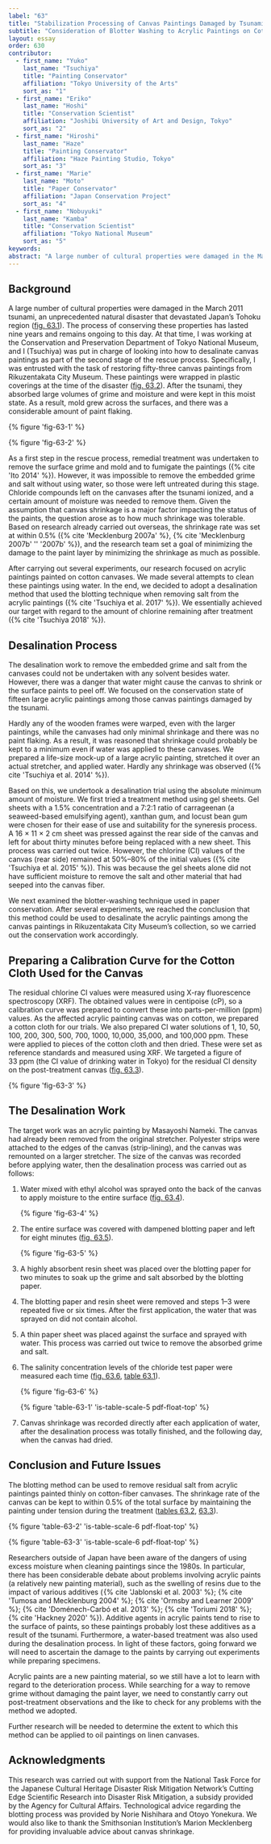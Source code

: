 ```yaml
---
label: "63"
title: "Stabilization Processing of Canvas Paintings Damaged by Tsunami"
subtitle: "Consideration of Blotter Washing to Acrylic Paintings on Cotton Canvas "
layout: essay
order: 630
contributor:
  - first_name: "Yuko"
    last_name: "Tsuchiya"
    title: "Painting Conservator"
    affiliation: "Tokyo University of the Arts"
    sort_as: "1"
  - first_name: "Eriko"
    last_name: "Hoshi"
    title: "Conservation Scientist"
    affiliation: "Joshibi University of Art and Design, Tokyo"
    sort_as: "2"
  - first_name: "Hiroshi"
    last_name: "Haze"
    title: "Painting Conservator"
    affiliation: "Haze Painting Studio, Tokyo"
    sort_as: "3"
  - first_name: "Marie"
    last_name: "Moto"
    title: "Paper Conservator"
    affiliation: "Japan Conservation Project"
    sort_as: "4"
  - first_name: "Nobuyuki"
    last_name: "Kamba"
    title: "Conservation Scientist"
    affiliation: "Tokyo National Museum"
    sort_as: "5"
keywords:
abstract: "A large number of cultural properties were damaged in the March 2011 tsunami that devastated Japan’s Tohoku region. A problem arises when we are faced with removing salt matter from paintings: salts absorb moisture from the atmosphere, and that moisture can promote deformation of the support. The Tokyo National Museum began in 2011 to research methods for removal of salt matter from paintings on canvas. Through a number of experiments, methods of desalination were developed for acrylic paintings on cotton canvas. In one method, the canvas was temporarily removed from its original wooden frame, edge-lined with polyester cloth, and stretched on a temporary frame. Water was sprayed on the reverse and moisture absorbed with blotting paper. Experiments that followed confirmed that the amount of moisture and the period of immersion influenced the removal of remaining salts. Using techniques from paper conservation, moistened blotting paper was used as a compress, and water containing dissolved salts was removed as quickly as possible using polymer sheets. This process was repeated several times for desalination. As a result, it was possible to control the contraction of the canvas to about 0.3%, and the chloride concentration was reduced to about what is contained in tap water in Tokyo."
---
```


## Background

A large number of cultural properties were damaged in the March 2011 tsunami, an unprecedented natural disaster that devastated Japan’s Tohoku region ([fig. 63.1](#fig-63-1)). The process of conserving these properties has lasted nine years and remains ongoing to this day. At that time, I was working at the Conservation and Preservation Department of Tokyo National Museum, and I (Tsuchiya) was put in charge of looking into how to desalinate canvas paintings as part of the second stage of the rescue process. Specifically, I was entrusted with the task of restoring fifty-three canvas paintings from Rikuzentakata City Museum. These paintings were wrapped in plastic coverings at the time of the disaster ([fig. 63.2](#fig-63-2)). After the tsunami, they absorbed large volumes of grime and moisture and were kept in this moist state. As a result, mold grew across the surfaces, and there was a considerable amount of paint flaking.

{% figure 'fig-63-1' %}

{% figure 'fig-63-2' %}

As a first step in the rescue process, remedial treatment was undertaken to remove the surface grime and mold and to fumigate the paintings ({% cite 'Ito 2014' %}). However, it was impossible to remove the embedded grime and salt without using water, so those were left untreated during this stage. Chloride compounds left on the canvases after the tsunami ionized, and a certain amount of moisture was needed to remove them. Given the assumption that canvas shrinkage is a major factor impacting the status of the paints, the question arose as to how much shrinkage was tolerable. Based on research already carried out overseas, the shrinkage rate was set at within 0.5% ({% cite 'Mecklenburg 2007a' %}, {% cite 'Mecklenburg 2007b' '' '2007b' %}), and the research team set a goal of minimizing the damage to the paint layer by minimizing the shrinkage as much as possible.

After carrying out several experiments, our research focused on acrylic paintings painted on cotton canvases. We made several attempts to clean these paintings using water. In the end, we decided to adopt a desalination method that used the blotting technique when removing salt from the acrylic paintings ({% cite 'Tsuchiya et al. 2017' %}). We essentially achieved our target with regard to the amount of chlorine remaining after treatment ({% cite 'Tsuchiya 2018' %}).

## Desalination Process

The desalination work to remove the embedded grime and salt from the canvases could not be undertaken with any solvent besides water. However, there was a danger that water might cause the canvas to shrink or the surface paints to peel off. We focused on the conservation state of fifteen large acrylic paintings among those canvas paintings damaged by the tsunami.

Hardly any of the wooden frames were warped, even with the larger paintings, while the canvases had only minimal shrinkage and there was no paint flaking. As a result, it was reasoned that shrinkage could probably be kept to a minimum even if water was applied to these canvases. We prepared a life-size mock-up of a large acrylic painting, stretched it over an actual stretcher, and applied water. Hardly any shrinkage was observed ({% cite 'Tsuchiya et al. 2014' %}).

Based on this, we undertook a desalination trial using the absolute minimum amount of moisture. We first tried a treatment method using gel sheets. Gel sheets with a 1.5% concentration and a 7:2:1 ratio of carrageenan (a seaweed-based emulsifying agent), xanthan gum, and locust bean gum were chosen for their ease of use and suitability for the syneresis process. A 16 × 11 × 2 cm sheet was pressed against the rear side of the canvas and left for about thirty minutes before being replaced with a new sheet. This process was carried out twice. However, the chlorine (CI) values of the canvas (rear side) remained at 50%–80% of the initial values ({% cite 'Tsuchiya et al. 2015' %}). This was because the gel sheets alone did not have sufficient moisture to remove the salt and other material that had seeped into the canvas fiber.

We next examined the blotter-washing technique used in paper conservation. After several experiments, we reached the conclusion that this method could be used to desalinate the acrylic paintings among the canvas paintings in Rikuzentakata City Museum’s collection, so we carried out the conservation work accordingly.

## Preparing a Calibration Curve for the Cotton Cloth Used for the Canvas

The residual chlorine CI values were measured using X-ray fluorescence spectroscopy (XRF). The obtained values were in centipoise (cP), so a calibration curve was prepared to convert these into parts-per-million (ppm) values. As the affected acrylic painting canvas was on cotton, we prepared a cotton cloth for our trials. We also prepared CI water solutions of 1, 10, 50, 100, 200, 300, 500, 700, 1000, 10,000, 35,000, and 100,000 ppm. These were applied to pieces of the cotton cloth and then dried. These were set as reference standards and measured using XRF. We targeted a figure of 33 ppm (the CI value of drinking water in Tokyo) for the residual CI density on the post-treatment canvas ([fig. 63.3](#fig-63-3)).

{% figure 'fig-63-3' %}

## The Desalination Work

The target work was an acrylic painting by Masayoshi Nameki. The canvas had already been removed from the original stretcher. Polyester strips were attached to the edges of the canvas (strip-lining), and the canvas was remounted on a larger stretcher. The size of the canvas was recorded before applying water, then the desalination process was carried out as follows:

<div class="illustrated-list">

1.  Water mixed with ethyl alcohol was sprayed onto the back of the canvas to apply moisture to the entire surface ([fig. 63.4](#fig-63-4)).

    {% figure 'fig-63-4' %}

2.  The entire surface was covered with dampened blotting paper and left for eight minutes ([fig. 63.5](#fig-63-5)).

    {% figure 'fig-63-5' %}

3.  A highly absorbent resin sheet was placed over the blotting paper for two minutes to soak up the grime and salt absorbed by the blotting paper.

4.  The blotting paper and resin sheet were removed and steps 1–3 were repeated five or six times. After the first application, the water that was sprayed on did not contain alcohol.

5.  A thin paper sheet was placed against the surface and sprayed with water. This process was carried out twice to remove the absorbed grime and salt.

6.  The salinity concentration levels of the chloride test paper were measured each time ([fig. 63.6](#fig-63-6), [table 63.1](#table-63-1)).

    {% figure 'fig-63-6' %}

    {% figure 'table-63-1' 'is-table-scale-5 pdf-float-top' %}

7.  Canvas shrinkage was recorded directly after each application of water, after the desalination process was totally finished, and the following day, when the canvas had dried.

</div>

## Conclusion and Future Issues

The blotting method can be used to remove residual salt from acrylic paintings painted thinly on cotton-fiber canvases. The shrinkage rate of the canvas can be kept to within 0.5% of the total surface by maintaining the painting under tension during the treatment ([tables 63.2](#table-63-2), [63.3](#table-63-3)).

{% figure 'table-63-2' 'is-table-scale-6 pdf-float-top' %}

{% figure 'table-63-3' 'is-table-scale-6 pdf-float-top' %}

Researchers outside of Japan have been aware of the dangers of using excess moisture when cleaning paintings since the 1980s. In particular, there has been considerable debate about problems involving acrylic paints (a relatively new painting material), such as the swelling of resins due to the impact of various additives ( {% cite 'Jablonski et al. 2003' %}; {% cite 'Tumosa and Mecklenburg 2004' %}; {% cite 'Ormsby and Learner 2009' %}; {% cite 'Doménech-Carbó et al. 2013' %}; {% cite 'Toriumi 2018' %}; {% cite 'Hackney 2020' %}). Additive agents in acrylic paints tend to rise to the surface of paints, so these paintings probably lost these additives as a result of the tsunami. Furthermore, a water-based treatment was also used during the desalination process. In light of these factors, going forward we will need to ascertain the damage to the paints by carrying out experiments while preparing specimens.

Acrylic paints are a new painting material, so we still have a lot to learn with regard to the deterioration process. While searching for a way to remove grime without damaging the paint layer, we need to constantly carry out post-treatment observations and the like to check for any problems with the method we adopted.

Further research will be needed to determine the extent to which this method can be applied to oil paintings on linen canvases.

## Acknowledgments

This research was carried out with support from the National Task Force for the Japanese Cultural Heritage Disaster Risk Mitigation Network’s Cutting Edge Scientific Research into Disaster Risk Mitigation, a subsidy provided by the Agency for Cultural Affairs. Technological advice regarding the blotting process was provided by Norie Nishihara and Otoyo Yonekura. We would also like to thank the Smithsonian Institution’s Marion Mecklenberg for providing invaluable advice about canvas shrinkage.
